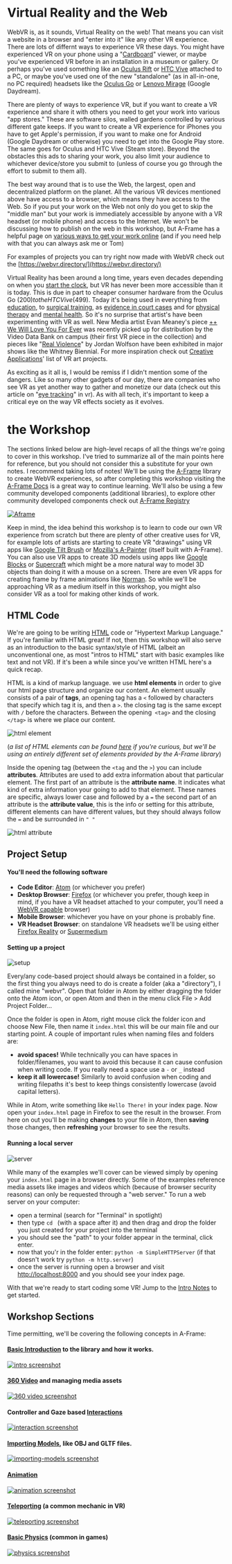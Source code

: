 # Virtual Reality and the Web

WebVR is, as it sounds, Virtual Reality on the web! That means you can visit a website in a browser and "enter into it" like any other VR experience. There are lots of differnt ways to experience VR these days. You might have experienced VR on your phone using a "[Cardboard](https://vr.google.com/cardboard/)" viewer, or maybe you've experienced VR before in an installation in a museum or gallery. Or perhaps you've used something like an [Oculus Rift](https://www.oculus.com/rift/) or [HTC Vive](https://www.vive.com/us/product/vive-virtual-reality-system/) attached to a PC, or maybe you've used one of the new "standalone" (as in all-in-one, no PC required) headsets like the [Oculus Go](https://www.oculus.com/go/) or [Lenovo Mirage](https://www.lenovo.com/us/en/virtual-reality-and-smart-devices/virtual-and-augmented-reality/lenovo-mirage-solo/Mirage-Solo/p/ZZIRZRHVR01) (Google Daydream).

There are plenty of ways to experience VR, but if you want to create a VR experience and share it with others you need to get your work into various "app stores." These are software silos, walled gardens controlled by various different gate keeps. If you want to create a VR experience for iPhones you have to get Apple's permission, if you want to make one for Android (Google Daydream or otherwise) you need to get into the Google Play store. The same goes for Oculus and HTC Vive (Steam store). Beyond the obstacles this ads to sharing your work, you also limit your audience to whichever device/store you submit to (unless of course you go through the effort to submit to them all).

The best way around that is to use the Web, the largest, open and decentralized platform on the planet. All the various VR devices mentioned above have access to a browser, which means they have access to the Web. So if you put your work on the Web not only do you get to skip the "middle man" but your work is immediately accessible by anyone with a VR headset (or mobile phone) and access to the Internet. We won't be discussing how to publish on the web in this workshop, but A-Frame has a helpful page on [various ways to get your work online](https://aframe.io/docs/0.9.0/introduction/hosting-and-publishing.html) (and if you need help with that you can always ask me or Tom)

For examples of projects you can try right now made with WebVR check out the [https://webvr.directory/](https://webvr.directory/)

Virtual Reality has been around a long time, years even decades depending on when you [start the clock](https://en.wikipedia.org/wiki/Virtual_reality#History), but VR has never been more accessible than it is today. This is due in part to cheaper consumer hardware from the Oculus Go ($200) to the HTC Vive ($499). Today it's being used in everything from [education](https://www.youtube.com/watch?v=zGGVYT0cMHg), to [surgical training](https://www.youtube.com/watch?v=mZStQT3o5xc&feature=youtu.be), as [evidence in court cases](https://www.youtube.com/watch?v=GiJuPB7S2I4) and for [physical therapy](https://youtu.be/sDc5lIj1VbY?t=731) and [mental health](https://www.youtube.com/watch?v=GMttQHMjbJo). So it's no surprise that artist's have been experimenting with VR as well. New Media artist Evan Meaney's piece [++ We Will Love You For Ever](https://www.evanmeaney.com/evanmeaney_works_andwewillloveyouforever.html) was recently picked up for distribution by the Video Data Bank on campus (their first VR piece in the collection) and pieces like "[Real Violence](https://www.newyorker.com/culture/cultural-comment/confronting-the-shocking-virtual-reality-artwork-at-the-whitney-biennial)" by Jordan Wolfson have been exhibited in major shows like the Whitney Biennial. For more inspiration check out [Creative Applications](https://www.creativeapplications.net/?s=VR&submit=Search)' list of VR art projects.

As exciting as it all is, I would be remiss if I didn't mention some of the dangers. Like so many other gadgets of our day, there are companies who see VR as yet another way to gather and monetize our data (check out this article on "[eye tracking](https://www.wired.com/story/eye-tracking-vr/ )" in vr). As with all tech, it's important to keep a critical eye on the way VR effects society as it evolves.


# the Workshop

The sections linked below are high-level recaps of all the things we're going to cover in this workshop. I've tried to summarize all of the main points here for reference, but you should not consider this a substitute for your own notes. I recommend taking lots of notes! We'll be using the [A-Frame](https://aframe.io/) library to create WebVR experiences, so after completing this workshop visiting the [A-Frame Docs](https://aframe.io/docs/0.9.0/introduction/) is a great way to continue learning. We'll also be using a few community developed components (additional libraries), to explore other community developed components check out [A-Frame Registry](https://aframe.io/aframe-registry/)

[![Aframe](https://cloud.githubusercontent.com/assets/674727/25392020/6f011d10-298c-11e7-845e-c3c5baebd14d.jpg)](https://aframe.io/)

Keep in mind, the idea behind this workshop is to learn to code our own VR experience from scratch but there are plenty of other creative uses for VR, for example lots of artists are starting to create VR "drawings" using VR apps like [Google Tilt Brush](https://www.tiltbrush.com/) or [Mozilla's A-Painter](https://aframe.io/a-painter/) (itself built with A-Frame). You can also use VR apps to create 3D models using apps like [Google Blocks](https://vr.google.com/blocks/) or [Supercraft](https://supermedium.com/supercraft/) which might be a more natural way to model 3D objects than doing it with a mouse on a screen. There are even VR apps for creating frame by frame animations like [Norman](https://www.creativeapplications.net/js/norman-webvr-tool-to-create-frame-by-frame-animations-in-3d/). So while we'll be approaching VR as a medium itself in this workshop, you might also consider VR as a tool for making other kinds of work.

## HTML Code

We're are going to be writing [HTML](https://developer.mozilla.org/en-US/docs/Web/HTML) code or "Hypertext Markup Language." If you're familiar with HTML great! If not, then this workshop will also serve as an introduction to the basic syntax/style of HTML (albeit an unconventional one, as most "intros to HTML" start with basic examples like text and not VR). If it's been a while since you've written HTML here's a quick recap.

HTML is a kind of markup language. we use **html elements** in order to give our html page structure and organize our content. An element usually consists of a pair of **tags**, an opening tag has a `<` followed by characters that specify which tag it is, and then a `>`. the closing tag is the same except with `/` before the characters. Between the opening` <tag>` and the closing `</tag>` is where we place our content.

![html element](http://netart.rocks/images/html1.png)

(*a list of HTML elements can be found [here](https://developer.mozilla.org/en-US/docs/Web/HTML/Element) if you're curious, but we'll be using an entirely different set of elements provided by the A-Frame library*)

Inside the opening tag (between the `<tag` and the `>`) you can include **attributes**. Attributes are used to add extra information about that particular element. The first part of an attribute is the **attribute name**. It indicates what kind of extra information your going to add to that element. These names are specific, always lower case and followed by a `=` the second part of an attribute is the **attribute value**, this is the info or setting for this attribute, different elements can have different values, but they should always follow the `=` and be surrounded in `" "`

![html attribute](http://netart.rocks/images/html2.png)


## Project Setup

#### You'll need the following software

- **Code Editor**: [Atom](https://atom.io/) (or whichever you prefer)
- **Desktop Browser**: [Firefox](https://www.mozilla.org/en-US/firefox/new/) (or whichever you prefer, though keep in mind, if you have a VR headset attached to your computer, you'll need a [WebVR capable](https://webvr.rocks/) browser)
- **Mobile Browser**: whichever you have on your phone is probably fine.
- **VR Headset Browser**: on standalone VR headsets we'll be using either [Firefox Reality](https://mixedreality.mozilla.org/firefox-reality/) or [Supermedium](https://supermedium.com/)

#### Setting up a project

![setup](setup.gif)

Every/any code-based project should always be contained in a folder, so the first thing you always need to do is create a folder (aka a "directory"), I called mine "webvr". Open that folder in Atom by either dragging the folder onto the Atom icon, or open Atom and then in the menu click File > Add Project Folder...

Once the folder is open in Atom, right mouse click the folder icon and choose New File, then name it `index.html` this will be our main file and our starting point. A couple of important rules when naming files and folders are:
- **avoid spaces!** While technically you can have spaces in folder/filenames, you want to avoid this because it can cause confusion when writing code. If you really need a space use a `-` or `_` instead
- **keep it all lowercase!** Similarly to avoid confusion when coding and writing filepaths it's best to keep things consistently lowercase (avoid capital letters).

While in Atom, write something like `Hello There!` in your index page. Now open your `index.html` page in Firefox to see the result in the browser. From here on out you'll be making **changes** to your file in Atom, then **saving** those changes, then **refreshing** your browser to see the results.

#### Running a local server

![server](server.gif)

While many of the examples we'll cover can be viewed simply by opening your `index.html` page in a browser directly. Some of the examples reference media assets like images and videos which (because of browser security reasons) can only be requested through a "web server." To run a web server on your computer:

- open a terminal (search for "Terminal" in spotlight)
- then type `cd ` (with a space after it) and then drag and drop the folder you just created for your project into the terminal
- you should see the "path" to your folder appear in the terminal, click enter.
- now that you'r in the folder enter: `python -m SimpleHTTPServer` (if that doesn't work try `python -m http.server`)
- once the server is running open a browser and visit [http://localhost:8000](http://localhost:8000) and you should see your index page.


With that we're ready to start coding some VR! Jump to the [Intro Notes](intro) to get started.

## Workshop Sections

Time permitting, we'll be covering the following concepts in A-Frame:

#### [Basic Introduction](https://github.com/nbriz/webvr-workshop/tree/master/intro) to the library and how it works.
[![intro screenshot](intro/screenshot.png)](intro)

#### [360 Video](https://github.com/nbriz/webvr-workshop/tree/master/360video) and managing media assets
[![360 video screenshot](360video/screenshot.png)](360video)

#### Controller and Gaze based [Interactions](https://github.com/nbriz/webvr-workshop/tree/master/interaction)
[![interaction screenshot](interaction/screenshot.png)](interaction/360image-gallery-gaze)

#### [Importing Models](https://github.com/nbriz/webvr-workshop/tree/master/importing-models), like OBJ and GLTF files.
[![importing-models screenshot](importing-models/screenshot-obj.png)](importing-models/obj-example)

#### [Animation](https://github.com/nbriz/webvr-workshop/tree/master/animation)
[![animation screenshot](animation/screenshot.png)](animation)

#### [Teleporting](https://github.com/nbriz/webvr-workshop/tree/master/teleporting) (a common mechanic in VR)
[![teleporting screenshot](teleporting/screenshot.png)](teleporting)

#### [Basic Physics](https://github.com/nbriz/webvr-workshop/tree/master/physics) (common in games)
[![physics screenshot](physics/screenshot.png)](physics)
